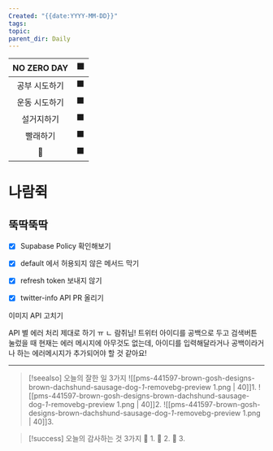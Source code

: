 ```yaml
---
Created: "{{date:YYYY-MM-DD}}"
tags: 
topic: 
parent_dir: Daily
---
```


| NO ZERO DAY | 🟩  |
| :---------: | :-: |
|   공부 시도하기   | ⬛️  |
|   운동 시도하기   | ⬛️  |
|    설거지하기    |  ⬛  |
|    빨래하기     |  ⬛  |
|            | ⬛️  |
# 나람쥑
## 뚝딱뚝딱
- [x] Supabase Policy 확인해보기 
- [x] default 에서 허용되지 않은 메서드 막기
- [x] refresh token 보내지 않기
- [x] twitter-info API PR 올리기


이미지 API 고치기

API 별 에러 처리 제대로 하기 ㅠ
ㄴ 람쥐님! 트위터 아이디를 공백으로 두고 검색버튼 눌렀을 때 현재는 에러 메시지에 아무것도 없는데, 아이디를 입력해달라거나 공백이라거나 하는 에러메시지가 추가되어야 할 것 같아요!

---  
> [!seealso] 오늘의 잘한 일 3가지
> ![[pms-441597-brown-gosh-designs-brown-dachshund-sausage-dog-_1_-removebg-preview 1.png | 40]]1. 
> ![[pms-441597-brown-gosh-designs-brown-dachshund-sausage-dog-_1_-removebg-preview 1.png | 40]]2.
> ![[pms-441597-brown-gosh-designs-brown-dachshund-sausage-dog-_1_-removebg-preview 1.png | 40]]3.  

> [!success] 오늘의 감사하는 것 3가지
> 🌈 1. 
> 🌈 2.
> 🌈 3.  

